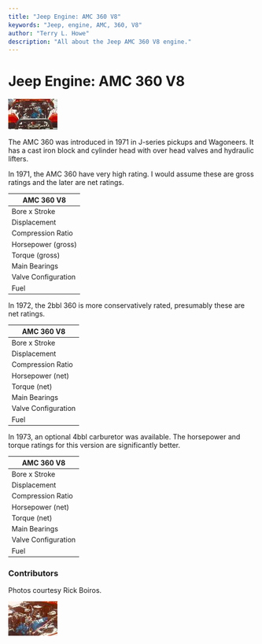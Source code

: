 ```yaml
---
title: "Jeep Engine: AMC 360 V8"
keywords: "Jeep, engine, AMC, 360, V8"
author: "Terry L. Howe"
description: "All about the Jeep AMC 360 V8 engine."
---
```


# Jeep Engine: AMC 360 V8

[![360 V8](360T.jpg)](360.jpg)

The AMC 360 was introduced in 1971 in J-series pickups and
Wagoneers.  It has a cast iron block and cylinder head with
over head valves and hydraulic lifters.

In 1971, the AMC 360 have very high rating.  I would assume
these are gross ratings and the later are net ratings.

| AMC 360 V8 |
| --- |
| Bore x Stroke | 4.08" x 3.44" |
| Displacement | 360(5.89L) |
| Compression Ratio | 8.5:1 |
| Horsepower (gross) | 245@4400 |
| Torque (gross) | 365@2600 |
| Main Bearings | 5 |
| Valve Configuration | OHV |
| Fuel | 2bbl |

In 1972, the 2bbl 360 is more conservatively rated, presumably these
are net ratings.

| AMC 360 V8 |
| --- |
| Bore x Stroke | 4.08" x 3.44" |
| Displacement | 360(5.89L) |
| Compression Ratio | 8.5:1 |
| Horsepower (net) | 175@4000 |
| Torque (net) | 285@2400 |
| Main Bearings | 5 |
| Valve Configuration | OHV |
| Fuel | 2bbl |

In 1973, an optional 4bbl carburetor was available.  The horsepower
and torque ratings for this version are significantly better.

| AMC 360 V8 |
| --- |
| Bore x Stroke | 4.08" x 3.44" |
| Displacement | 360(5.89L) |
| Compression Ratio | 8.5:1 |
| Horsepower (net) | 195@4400 |
| Torque (net) | 295@2900 |
| Main Bearings | 5 |
| Valve Configuration | OHV |
| Fuel | 4bbl |

### Contributors

Photos courtesy Rick Boiros.

[![360 V8 side](360sT.jpg)](360s.jpg)